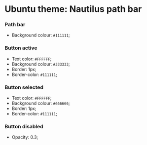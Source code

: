 # Ubuntu theme: Nautilus path bar

### Path bar
- Background colour: `#111111`;

### Button active
- Text color: `#FFFFFF`;
- Background colour: `#333333`;
- Border: 1px;
- Border-color: `#111111`;

### Button selected
- Text color: `#FFFFFF`;
- Background colour: `#666666`;
- Border: 1px;
- Border-color: `#111111`;

### Button disabled
- Opacity: 0.3;



